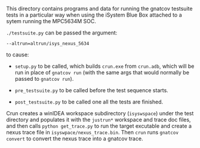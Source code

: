 This directory contains programs and data for running the gnatcov testsuite
tests in a particular way when using the iSystem Blue Box attached to a sytem
running the MPC5634M SOC.

`./testsuite.py` can be passed the argument:

```shell
--altrun=altrun/isys_nexus_5634
```

to cause:

* `setup.py` to be called, which builds `crun.exe` from `crun.adb`, which will
  be run in place of `gnatcov run` (with the same args that would normally be
  passed to `gnatcov run`).

* `pre_testsuite.py` to be called before the test sequence starts.

* `post_testsuite.py` to be called one all the tests are finished.

Crun creates a winIDEA workspace subdirectory (`isyswspace`) under the test
directory and populates it with the `justrun*` workspace and trace doc files,
and then calls `python get_trace.py` to run the target excutable and create a
nexus trace file in `isyswpace/nexus_trace.bin`. Then `crun` runs `gnatcov
convert` to convert the nexus trace into a gnatcov trace.
